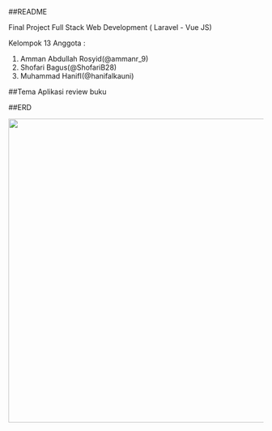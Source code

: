 ##README

Final Project Full Stack Web Development ( Laravel - Vue JS)

Kelompok 13
Anggota :
<ol>
<li>Amman Abdullah Rosyid(@ammanr_9)</li>
<li>Shofari Bagus(@ShofariB28)</li>
<li>Muhammad HanifI(@hanifalkauni)</li>
</ol>

##Tema
Aplikasi review buku

##ERD
<p align="center"><a href="https://laravel.com" target="_blank"><img src="https://gitlab.com/Amman243/project-collab-1/-/blob/master/ERD.png" width="600"></a></p>

